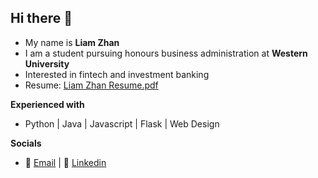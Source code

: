 ## Hi there 👋

- My name is **Liam Zhan**
- I am a student pursuing honours business administration at **Western University**
- Interested in fintech and investment banking
- Resume: [Liam Zhan Resume.pdf](https://github.com/user-attachments/files/16102483/liamzhanresume.pdf)

  
**Experienced with**
- Python | Java | Javascript | Flask | Web Design

**Socials**
- 📧 [Email](lzha87@uwo.ca) | 💼 [Linkedin](https://www.linkedin.com/in/liamzhan/)
